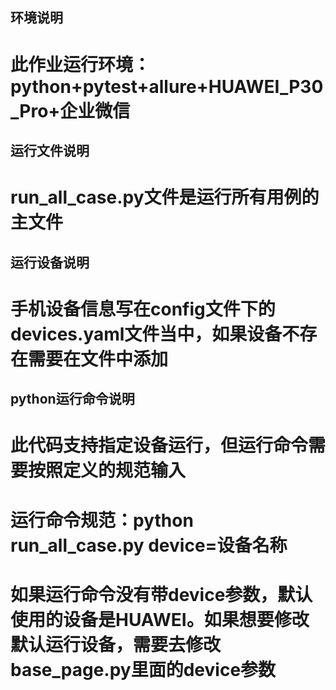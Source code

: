 ## 环境说明
# 此作业运行环境：python+pytest+allure+HUAWEI_P30_Pro+企业微信

## 运行文件说明
# run_all_case.py文件是运行所有用例的主文件

## 运行设备说明
# 手机设备信息写在config文件下的devices.yaml文件当中，如果设备不存在需要在文件中添加

## python运行命令说明
# 此代码支持指定设备运行，但运行命令需要按照定义的规范输入
# 运行命令规范：python run_all_case.py device=设备名称
# 如果运行命令没有带device参数，默认使用的设备是HUAWEI。如果想要修改默认运行设备，需要去修改base_page.py里面的device参数